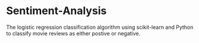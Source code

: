 # Sentiment-Analysis
The logistic regression classification algorithm using scikit-learn and Python to classify movie reviews as either postive or negative.
